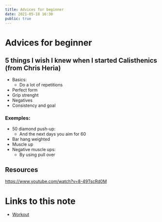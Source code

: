 ```yaml
---
title: Advices for beginner
date: 2021-05-18 16:30
public: true
---
```


# Advices for beginner

## 5 things I wish I knew when I started Calisthenics (from Chris Heria)

- Basics:
  - Do a lot of repetitions
- Perfect form
- Grip strenght
- Negatives
- Consistency and goal


### Exemples:

- 50 diamond push-up:
  - And the next days you aim for 60
- Bar hang weighted
- Muscle up 
- Negative muscle ups:
  - By using pull over

## Resources

https://www.youtube.com/watch?v=8-49TscRd0M

# Links to this note

- [Workout](20210512-114753.md)
